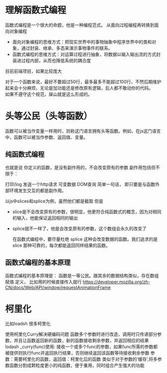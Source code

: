 <!--
 * @Author: chenglong 768206581@qq.com
 * @Date: 2023-03-27 22:28:15
 * @LastEditors: chenglong 768206581@qq.com
 * @LastEditTime: 2023-03-29 23:58:55
 * @FilePath: \test\vuepress-blog\views\js\fun.MD
 * @Description: 这是默认设置,请设置`customMade`, 打开koroFileHeader查看配置 进行设置: https://github.com/OBKoro1/koro1FileHeader/wiki/%E9%85%8D%E7%BD%AE
-->
# 理解函数式编程
函数式编程是一个很大的命题，他是一种编程范式。
从面向过程编程再转换到面向对象编程

- 面向对象编程的思维方式：把现实世界中的事物抽象中程序世界中的类和对象，通过封装、继承、多态来演示事物事件的联系。
- 函数式编程的思维方式：对运算过程进行抽象，将数据以输入输出流的方式封装进过程内部，从而也降低系统的耦合度

目前前端项目，如果比较庞大


对于一个函数来说，最好不要超过50行，最多最多不能超过100行，不然后期维护起来会十分麻烦，无论是加功能还是修改原有逻辑，后人都不敢动你的代码。  
如果不遵守这个规范，屎山就是这么形成的。

# 头等公民（头等函数）

函数可以被当作变量一样用时，则称这门语言拥有头等函数。例如，在js这门语言中，函数可以被当作参数、返回值、变量。


## 纯函数式编程
也就是说 你定义的函数，是没有副作用的，不会改变原有的参数
副作用包括但不限于：

打印/log
发送一个http请求
可变数据
DOM查询
简单一句话， 即只要是与函数外部环境发生交互的都是副作用。

以js中slices和splice为例，虽然他们都是截取
但是
- slice是不会改变原有的参数，很明显，他更符合纯函数式的概念，因为对相同的输入，他能保证返回相同的输出
- splice就不一样了，他是会改变原有的参数，这个数组会永久的改变了
  
  在函数式编程中，要尽量杜绝 splice 这种会改变数据的函数。我们追求的是 slice 那种可靠的，每次都能返回同样结果的函数。

## 函数式编程的基本原理

函数式编程的基本原理是：
函数是一等公民。跟其余的数据结构类似，存在数组 赋值 定义，
比如用的时候直接传入就行
https://developer.mozilla.org/zh-CN/docs/Web/API/window/requestAnimationFrame


# 柯里化

比如loadsh 很多柯里化

使用柯里化Curry解决硬编码问题
函数多个参数时进行改造，调用时只传递部分参数，并且让函数返回新的函数，新的函数接收剩余参数，并返回相应的结果
lodash _curry(func)使用:
接收一个或多个func的参数，如果func所需的参数都被提供则执行func并返回执行结果，否则继续返回该函数等待接收剩余参数
参数：需要柯里化的函数，返回值：柯里化后的函数
类似于对于参数的’缓存’,将多参数函数分割成颗粒度更小的纯函数，便于重用，同时组合产生强大的功能

